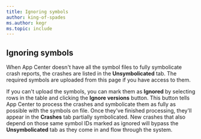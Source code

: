 ```yaml
---
title: Ignoring symbols
author: king-of-spades
ms.author: kegr
ms.topic: include
---
```


## Ignoring symbols
When App Center doesn't have all the symbol files to fully symbolicate crash reports, the crashes are listed in the **Unsymbolicated** tab. The required symbols are uploaded from this page if you have access to them.

If you can't upload the symbols, you can mark them as **Ignored** by selecting rows in the table and clicking the **Ignore versions** button. This button tells App Center to process the crashes and symbolicate them as fully as possible with the symbols on file. Once they've finished processing, they'll appear in the **Crashes** tab partially symbolicated. New crashes that also depend on those same symbol IDs marked as ignored will bypass the **Unsymbolicated** tab as they come in and flow through the system.
